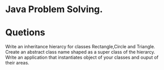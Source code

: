 #  Java Problem Solving.
#  Quetions

  Write an inheritance hierarcy for classes Rectangle,Circle and Triangle.
  Create an abstract class name shaped as a super class of the hierarcy. Write
  an application that instantiates object of your classes and ouput of their areas.
